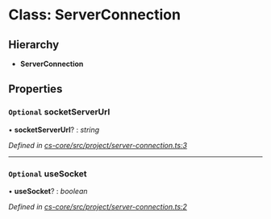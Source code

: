 # Class: ServerConnection

## Hierarchy

* **ServerConnection**

## Properties

### `Optional` socketServerUrl

• **socketServerUrl**? : *string*

*Defined in [cs-core/src/project/server-connection.ts:3](https://github.com/TNOCS/csnext/blob/dad76c19/packages/cs-core/src/project/server-connection.ts#L3)*

___

### `Optional` useSocket

• **useSocket**? : *boolean*

*Defined in [cs-core/src/project/server-connection.ts:2](https://github.com/TNOCS/csnext/blob/dad76c19/packages/cs-core/src/project/server-connection.ts#L2)*
